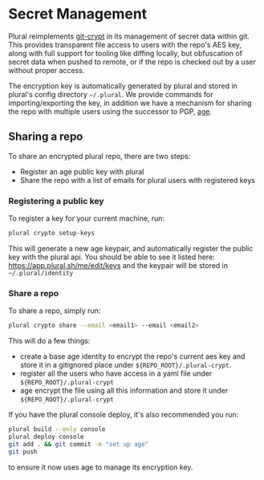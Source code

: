 # Secret Management

Plural reimplements [git-crypt](https://github.com/AGWA/git-crypt) in its management of secret data within git.  This provides transparent file access to users with the repo's AES key, along with full support for tooling like diffing locally, but obfuscation of secret data when pushed to remote, or if the repo is checked out by a user without proper access.

The encryption key is automatically generated by plural and stored in plural's config directory `~/.plural`.  We provide commands for importing/exporting the key, in addition we have a mechanism for sharing the repo with multiple users using the successor to PGP, [age](https://github.com/FiloSottile/age).

## Sharing a repo

To share an encrypted plural repo, there are two steps:

* Register an age public key with plural
* Share the repo with a list of emails for plural users with registered keys

### Registering a public key

To register a key for your current machine, run:

```bash
plural crypto setup-keys
```

This will generate a new age keypair, and automatically register the public key with the plural api. You should be able to see it listed here: https://app.plural.sh/me/edit/keys and the keypair will be stored in `~/.plural/identity`

### Share a repo

To share a repo, simply run:

```bash
plural crypto share --email <email1> --email <email2>
```

This will do a few things:

* create a base age identity to encrypt the repo's current aes key and store it in a gitignored place under `${REPO_ROOT}/.plural-crypt`.
* register all the users who have access in a yaml file under `${REPO_ROOT}/.plural-crypt`
* age encrypt the file using all this information and store it under `${REPO_ROOT}/.plural-crypt`

If you have the plural console deploy, it's also recommended you run:

```bash
plural build --only console
plural deploy console
git add . && git commit -m "set up age"
git push
```

to ensure it now uses age to manage its encryption key.
